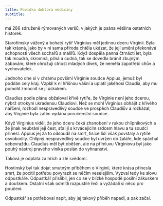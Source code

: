 ```yaml
---
title: Povídka doktora medicíny
subtitle: ''
---
```


má 286 sdruženě rýmovaných veršů, v jakých je psána většina ostatních historek.

  

Starořímský vážený a bohatý rytíř Virginius měl jedinou dceru Virginii. Byla tak krásná, jako by v ní sama příroda chtěla ukázat, že její umění překonává schopnosti všech sochařů a malířů. Když dospěla panna čtrnácti let, byla tak moudrá, skromná, pilná a cudná, tak se dovedla bránit zbujným zábavám, které ohrožují ctnost mladých dívek, že neměla zapotřebí chův a vychovatelek.

Jednoho dne si v chrámu povšiml Virginie soudce Appius, jemuž byl poddán celý kraj. Vzplál k ní hříšnou vášní a uplatil jakéhosi Claudia, aby mu pomohl zmocnit se jí úskokem.

Claudius podle plánu obžaloval křivě rytíře, že Virginie není jeho dcerou, nýbrž otrokyní ukradenou Claudiovi. Než se mohl Virginius obhájit z křivého nařčení, rozhodl nespravedlivý soudce ve prospěch Claudiův a rozkázal, aby Virginie byla zatím vydána poručenství soudce.

Když Virginius viděl, že jeho dceru čeká zhanobení v rukou chlípníkových a že jinak neubrání její čest, sťal jí s krvácejícím srdcem hlavu a tu soudci přinesl. Appius jej za to odsoudil na smrt, tisíce lidí však povstaly a rytíře osvobodily. Chlípný nespravedlivý soudce byl uvržen do žaláře, kde spáchal sebevraždu. Claudius měl být oběšen, ale na přímluvu Virginiovu byl jako pouhý nástroj pravého viníka poslán do vyhnanství.

Taková je odplata za hřích a zlé svědomí.

Hostinský byl tak dojat smutným příběhem o Virginii, které krása přinesla smrt, že pocítil potřebu povyrazit se něčím veselejším. Vyzval tedy ke slovu odpustkáře. Odpustkář přislíbil, jen co se v blízké hospodě posilní zákuskem a douškem. Ostatní však odmítli rozpustilé řeči a vyžádali si něco pro poučení.

Odpustkář se potřeboval napít, aby jej takový příběh napadl, a pak začal.
